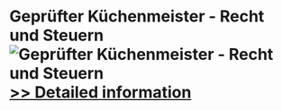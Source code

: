 # Geprüfter Küchenmeister - Recht und Steuern<br />![Geprüfter Küchenmeister - Recht und Steuern](https://mycommerce.akamaized.net/api/pimages/P300481281/BIG/300481281.JPG)<br />[>> Detailed information](https://secure.shareit.com/shareit/product.html?productid=300481281&affiliateid=200057808)